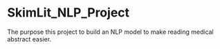 # SkimLit_NLP_Project
The purpose this project to build an NLP model to make reading medical abstract easier.
